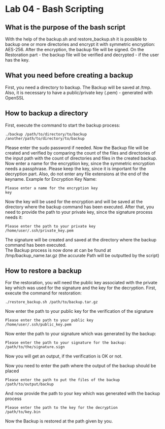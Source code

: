 # Lab 04 - Bash Scripting

## What is the purpose of the bash script

With the help of the backup.sh and restore_backup.sh it is possible to backup one or more directories and encrypt it with symmetric encryption: AES-256. After the encryption, the backup file will be signed.
On the Restoration part - the backup file will be verified and decrypted - if the user has the key.

## What you need before creating a backup
First, you need a directory to backup. The Backup will be saved at /tmp.
Also, it is necessary to have a public/private key (.pem) - generated with OpenSSL

## How to backup a directory
First, execute the command to start the backup process:

    ./backup /path/to/directory/to/backup /another/path/to/directory/to/backup
Please enter the sudo password if needed.
Now the Backup file will be created and verified by comparing the count of the files and directories of the input path with the count of directories and files in the created backup.
Now enter a name for the encryption key, since the symmetric encryption needs a passphrase. Please keep the key, since it is important for the decryption part. Also, do not enter any file extensions at the end of the keyname.
Example for Encryption Key Name:

    Please enter a name for the encryption key
    key
   Now the key will be used for the encryption and will be saved at the directory where the backup command has been executed.
   After that, you need to provide the path to your private key, since the signature process needs it:
   
    Please enter the path to your private key
    /home/user/.ssh/private_key.pem

The signature will be created and saved at the directory where the backup command has been executed.  
The Backup process is now done at can be found at /tmp/backup_name.tar.gz (the accurate Path will be outputted by the script)

## How to restore a backup
For the restoration, you will need the public key associated with the private key which was used for the signature and the key for the decryption.
First, execute the command for restoration:

    ./restore_backup.sh /path/to/backup.tar.gz
Now enter the path to your public key for the verification of the signature

    Please enter the path to your public key
    /home/user/.ssh/public_key.pem
Now enter the path to your signature which was generated by the backup:

    Please enter the path to your signature for the backup:
    /path/to/the/signature.sign
Now you will get an output, if the verification is OK or not.

Now you need to enter the path where the output of the backup should be placed

    Please enter the path to put the files of the backup
    /path/to/output/backup
And now provide the path to your key which was generated with the backup process

    Please enter the path to the key for the decryption
    /path/to/key.bin

Now the Backup is restored at the path given by you.
